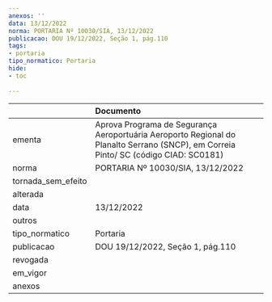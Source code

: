 ```yaml
---
anexos: ''
data: 13/12/2022
norma: PORTARIA Nº 10030/SIA, 13/12/2022
publicacao: DOU 19/12/2022, Seção 1, pág.110
tags:
- portaria
tipo_normatico: Portaria
hide: 
- toc 
 
---
```


|                    | Documento                                                                                                                            |
|:-------------------|:-------------------------------------------------------------------------------------------------------------------------------------|
| ementa             | Aprova Programa de Segurança Aeroportuária Aeroporto Regional do Planalto Serrano (SNCP), em Correia Pinto/ SC (código CIAD: SC0181) |
| norma              | PORTARIA Nº 10030/SIA, 13/12/2022                                                                                                    |
| tornada_sem_efeito |                                                                                                                                      |
| alterada           |                                                                                                                                      |
| data               | 13/12/2022                                                                                                                           |
| outros             |                                                                                                                                      |
| tipo_normatico     | Portaria                                                                                                                             |
| publicacao         | DOU 19/12/2022, Seção 1, pág.110                                                                                                     |
| revogada           |                                                                                                                                      |
| em_vigor           |                                                                                                                                      |
| anexos             |                                                                                                                                      |